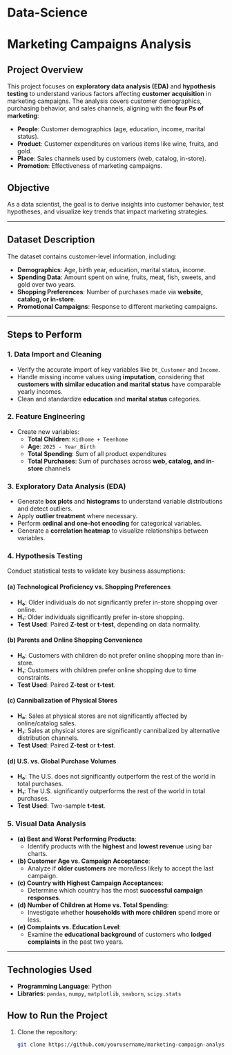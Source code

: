 # Data-Science

# Marketing Campaigns Analysis  

## **Project Overview**  
This project focuses on **exploratory data analysis (EDA)** and **hypothesis testing** to understand various factors affecting **customer acquisition** in marketing campaigns. The analysis covers customer demographics, purchasing behavior, and sales channels, aligning with the **four Ps of marketing**:  
- **People**: Customer demographics (age, education, income, marital status).  
- **Product**: Customer expenditures on various items like wine, fruits, and gold.  
- **Place**: Sales channels used by customers (web, catalog, in-store).  
- **Promotion**: Effectiveness of marketing campaigns.  

## **Objective**  
As a data scientist, the goal is to derive insights into customer behavior, test hypotheses, and visualize key trends that impact marketing strategies.  

---

## **Dataset Description**  
The dataset contains customer-level information, including:  
- **Demographics**: Age, birth year, education, marital status, income.  
- **Spending Data**: Amount spent on wine, fruits, meat, fish, sweets, and gold over two years.  
- **Shopping Preferences**: Number of purchases made via **website, catalog, or in-store**.  
- **Promotional Campaigns**: Response to different marketing campaigns.  

---

## **Steps to Perform**  

### **1. Data Import and Cleaning**  
- Verify the accurate import of key variables like `Dt_Customer` and `Income`.  
- Handle missing income values using **imputation**, considering that **customers with similar education and marital status** have comparable yearly incomes.  
- Clean and standardize **education** and **marital status** categories.  

### **2. Feature Engineering**  
- Create new variables:  
  - **Total Children**: `Kidhome + Teenhome`  
  - **Age**: `2025 - Year_Birth`  
  - **Total Spending**: Sum of all product expenditures  
  - **Total Purchases**: Sum of purchases across **web, catalog, and in-store** channels  

### **3. Exploratory Data Analysis (EDA)**  
- Generate **box plots** and **histograms** to understand variable distributions and detect outliers.  
- Apply **outlier treatment** where necessary.  
- Perform **ordinal and one-hot encoding** for categorical variables.  
- Generate a **correlation heatmap** to visualize relationships between variables.  

### **4. Hypothesis Testing**  
Conduct statistical tests to validate key business assumptions:  

#### **(a) Technological Proficiency vs. Shopping Preferences**  
- **H₀**: Older individuals do not significantly prefer in-store shopping over online.  
- **H₁**: Older individuals significantly prefer in-store shopping.  
- **Test Used**: Paired **Z-test** or **t-test**, depending on data normality.  

#### **(b) Parents and Online Shopping Convenience**  
- **H₀**: Customers with children do not prefer online shopping more than in-store.  
- **H₁**: Customers with children prefer online shopping due to time constraints.  
- **Test Used**: Paired **Z-test** or **t-test**.  

#### **(c) Cannibalization of Physical Stores**  
- **H₀**: Sales at physical stores are not significantly affected by online/catalog sales.  
- **H₁**: Sales at physical stores are significantly cannibalized by alternative distribution channels.  
- **Test Used**: Paired **Z-test** or **t-test**.  

#### **(d) U.S. vs. Global Purchase Volumes**  
- **H₀**: The U.S. does not significantly outperform the rest of the world in total purchases.  
- **H₁**: The U.S. significantly outperforms the rest of the world in total purchases.  
- **Test Used**: Two-sample **t-test**.  

### **5. Visual Data Analysis**  
- **(a) Best and Worst Performing Products**:  
  - Identify products with the **highest** and **lowest revenue** using bar charts.  
- **(b) Customer Age vs. Campaign Acceptance**:  
  - Analyze if **older customers** are more/less likely to accept the last campaign.  
- **(c) Country with Highest Campaign Acceptances**:  
  - Determine which country has the most **successful campaign responses**.  
- **(d) Number of Children at Home vs. Total Spending**:  
  - Investigate whether **households with more children** spend more or less.  
- **(e) Complaints vs. Education Level**:  
  - Examine the **educational background** of customers who **lodged complaints** in the past two years.  

---

## **Technologies Used**  
- **Programming Language**: Python  
- **Libraries**: `pandas`, `numpy`, `matplotlib`, `seaborn`, `scipy.stats`  

## **How to Run the Project**  
1. Clone the repository:  
   ```bash
   git clone https://github.com/yourusername/marketing-campaign-analysis.git
